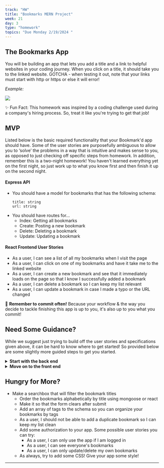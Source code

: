 ```yaml
---
track: "HW"
title: "Bookmarks MERN Project"
week: 21
day: 3
type: "homework"
topics: "Due Monday 2/19/2024 "
---
```


## The Bookmarks App

You will be building an app that lets you add a title and a link to helpful websites in your coding journey. When you click on a title, it should take you to the linked website. GOTCHA - when testing it out, note that your links must start with http or https or else it will error!

_Example:_

![](https://i.imgur.com/yq9Ygeu.png)

✨ Fun Fact: This homework was inspired by a coding challenge used during a company's hiring process. So, treat it like you're trying to get that job!

## MVP 

Listed below is the basic required functionality that your Bookmark'd app should have. Some of the user stories are purposefully ambiguous to allow you to ‘solve’ the problems in a way that is intuitive and makes sense to you, as opposed to just checking off specific steps from homework. In addition, remember this is a two-night homework! You haven't learned everything yet on the first night, so just work up to what you know first and then finish it up on the second night.

#### Express API
  - You should have a model for bookmarks that has the following schema:
      ```
      title: string
      url: string
       ```
   - You should have routes for...
      - Index: Getting all bookmarks
      - Create: Posting a new bookmark
      - Delete: Deleting a bookmark
      - Update: Updating a bookmark

#### React Frontend User Stories
  - As a user, I can see a list of all my bookmarks when I visit the page
  - As a user, I can click on one of my bookmarks and have it take me to the linked website
  - As a user, I can create a new bookmark and see that it immediately loads on the page so that I know I successfully added a bookmark
  - As a user, I can delete a bookmark so I can keep my list relevant
  - As a user, I can update a bookmark in case I made a typo or the URL changed

:red_circle: **Remember to commit often!**
Because your workflow & the way you decide to tackle finishing this app is up to you, it's also up to you what you commit!

## Need Some Guidance?

While we suggest just trying to build off the user stories and specifications given above, it can be hard to know where to get started! So provided below are some slightly more guided steps to get you started.

  <details>
   <summary><strong>Start with the back end</strong></summary>

   - Create an express app
     - what npm packages do you need? Now that we are not using EJS, are there npm packages that we don't need?
   - Connect it to mongo with mongoose
   - Create a schema that has the following
      ```
      title: string
      url: string ( remember: the links must start with http/https )
      ```
   - Create the routes (full CRUD)
   - Test the routes using Postman (or Windows equivalent or using cURL)
  </details>

   <details>
   <summary><strong>Move on to the front end</strong></summary>

   - Your front end should display:
      - An index of a clickable list of the title of each bookmark that takes you to the url of your bookmark
      - A way to delete a bookmark
      - A way to update a bookmark
      - A working form to add a new record to the database.
        - When the data is submitted and processed, the page should immediately reflect the changes

   - Getting started:
     - Create your static assets. Your `index.html` inside your `public` folder and `app.js` will work together. Create an extra folder for components, as needed.

  </details>

## Hungry for More?

- Make a searchbox that will filter the bookmark titles
  - Order the bookmarks alphabetically by title using mongoose or react
  - Make it so that the form clears after submit
  - Add an array of tags to the schema so you can organize your bookmarks by tags
  - As a user, I should not be able to add a duplicate bookmark so I can keep my list clean
  - Add some authorization to your app. Some possible user stories you can try:
      - As a user, I can only use the app if I am logged in
      - As a user, I can see everyone's bookmarks
      - As a user, I can only update/delete my own bookmarks
  - As always, try to add some CSS! Give your app some style!

---